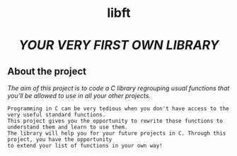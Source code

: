 <h1 align="center">libft<h1>

<p align="center">
	<b><i>YOUR VERY FIRST OWN LIBRARY</i></b><br>
</p>

## About the project

 _The aim of this project is to code a C library regrouping usual functions that you'll be allowed to use in all your other projects._ 

	Programming in C can be very tedious when you don't have access to the very useful standard functions.
	This project gives you the opportunity to rewrite those functions to understand them and learn to use them.
	The library will help you for your future projects in C. Through this project, you have the opportunity
	to extend your list of functions in your own way!


